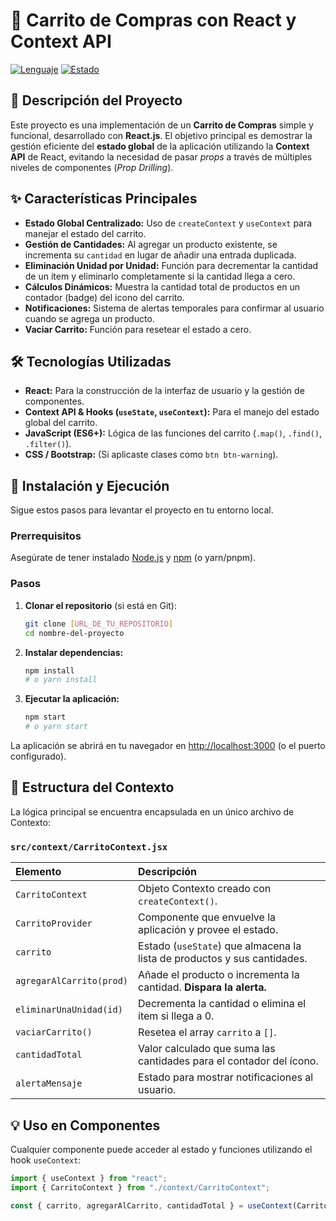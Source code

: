 # 🛒 Carrito de Compras con React y Context API

[![Lenguaje](https://img.shields.io/badge/Tecnolog%C3%ADa-React%20JS-61DAFB?style=flat-square&logo=react)](https://reactjs.org/)
[![Estado](https://img.shields.io/badge/Estado-Finalizado%20(Funcionalidad%20Core)-brightgreen?style=flat-square)]()

## 📝 Descripción del Proyecto

Este proyecto es una implementación de un **Carrito de Compras** simple y funcional, desarrollado con **React.js**. El objetivo principal es demostrar la gestión eficiente del **estado global** de la aplicación utilizando la **Context API** de React, evitando la necesidad de pasar *props* a través de múltiples niveles de componentes (*Prop Drilling*).

## ✨ Características Principales

* **Estado Global Centralizado:** Uso de `createContext` y `useContext` para manejar el estado del carrito.
* **Gestión de Cantidades:** Al agregar un producto existente, se incrementa su `cantidad` en lugar de añadir una entrada duplicada.
* **Eliminación Unidad por Unidad:** Función para decrementar la cantidad de un ítem y eliminarlo completamente si la cantidad llega a cero.
* **Cálculos Dinámicos:** Muestra la cantidad total de productos en un contador (badge) del icono del carrito.
* **Notificaciones:** Sistema de alertas temporales para confirmar al usuario cuando se agrega un producto.
* **Vaciar Carrito:** Función para resetear el estado a cero.

## 🛠️ Tecnologías Utilizadas

* **React:** Para la construcción de la interfaz de usuario y la gestión de componentes.
* **Context API & Hooks (`useState`, `useContext`):** Para el manejo del estado global del carrito.
* **JavaScript (ES6+):** Lógica de las funciones del carrito (`.map()`, `.find()`, `.filter()`).
* **CSS / Bootstrap:** (Si aplicaste clases como `btn btn-warning`).

## 🚀 Instalación y Ejecución

Sigue estos pasos para levantar el proyecto en tu entorno local.

### Prerrequisitos

Asegúrate de tener instalado [Node.js](https://nodejs.org/) y [npm](https://www.npmjs.com/) (o yarn/pnpm).

### Pasos

1.  **Clonar el repositorio** (si está en Git):

    ```bash
    git clone [URL_DE_TU_REPOSITORIO]
    cd nombre-del-proyecto
    ```

2.  **Instalar dependencias:**

    ```bash
    npm install
    # o yarn install
    ```

3.  **Ejecutar la aplicación:**

    ```bash
    npm start
    # o yarn start
    ```

La aplicación se abrirá en tu navegador en [http://localhost:3000](http://localhost:3000) (o el puerto configurado).

## 📂 Estructura del Contexto

La lógica principal se encuentra encapsulada en un único archivo de Contexto:

### `src/context/CarritoContext.jsx`

| Elemento | Descripción |
| :--- | :--- |
| `CarritoContext` | Objeto Contexto creado con `createContext()`. |
| `CarritoProvider` | Componente que envuelve la aplicación y provee el estado. |
| `carrito` | Estado (`useState`) que almacena la lista de productos y sus cantidades. |
| `agregarAlCarrito(prod)` | Añade el producto o incrementa la cantidad. **Dispara la alerta.** |
| `eliminarUnaUnidad(id)` | Decrementa la cantidad o elimina el ítem si llega a 0. |
| `vaciarCarrito()` | Resetea el array `carrito` a `[]`. |
| `cantidadTotal` | Valor calculado que suma las cantidades para el contador del ícono. |
| `alertaMensaje` | Estado para mostrar notificaciones al usuario. |

## 💡 Uso en Componentes

Cualquier componente puede acceder al estado y funciones utilizando el hook `useContext`:

```javascript
import { useContext } from "react";
import { CarritoContext } from "./context/CarritoContext";

const { carrito, agregarAlCarrito, cantidadTotal } = useContext(CarritoContext);